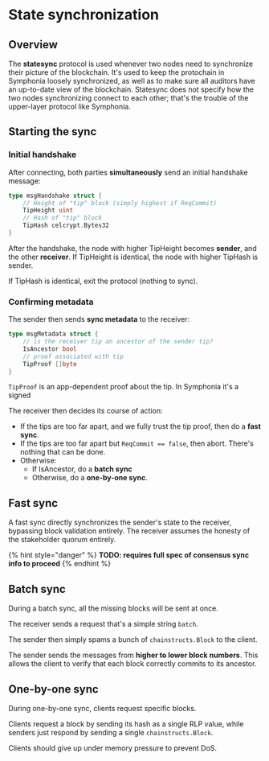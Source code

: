 # State synchronization

## Overview

The **statesync** protocol is used whenever two nodes need to synchronize their picture of the blockchain. It's used to keep the protochain in Symphonia loosely synchronized, as well as to make sure all auditors have an up-to-date view of the blockchain. Statesync does not specify how the two nodes synchronizing connect to each other; that's the trouble of the upper-layer protocol like Symphonia.

## Starting the sync

### Initial handshake

After connecting, both parties **simultaneously** send an initial handshake message:

```go
type msgHandshake struct {
    // Height of "tip" block (simply highest if ReqCommit)
    TipHeight uint 
    // Hash of "tip" block
    TipHash celcrypt.Bytes32
}
```

After the handshake, the node with higher TipHeight becomes **sender**, and the other **receiver**. If TipHeight is identical, the node with higher TipHash is sender. 

If TipHash is identical, exit the protocol \(nothing to sync\). 

### Confirming metadata

The sender then sends **sync metadata** to the receiver:

```go
type msgMetadata struct {
    // is the receiver tip an ancestor of the sender tip?
    IsAncestor bool
    // proof associated with tip
    TipProof []byte
}
```

`TipProof` is an app-dependent proof about the tip. In Symphonia it's a signed 

The receiver then decides its course of action:

* If the tips are too far apart, and we fully trust the tip proof, then do a **fast sync**. 
* If the tips are too far apart but `ReqCommit == false`, then abort. There's nothing that can be done.
* Otherwise:
  * If IsAncestor, do a **batch sync**
  * Otherwise, do a **one-by-one sync**.

## Fast sync

A fast sync directly synchronizes the sender's state to the receiver, bypassing block validation entirely. The receiver assumes the honesty of the stakeholder quorum entirely.

{% hint style="danger" %}
**TODO: requires full spec of consensus sync info to proceed**
{% endhint %}

## Batch sync

During a batch sync, all the missing blocks will be sent at once.

The receiver sends a request that's a simple string `batch`.

The sender then simply spams a bunch of `chainstructs.Block` to the client.

The sender sends the messages from **higher to lower block numbers**. This allows the client to verify that each block correctly commits to its ancestor. 

## One-by-one sync

During one-by-one sync, clients request specific blocks.

Clients request a block by sending its hash as a single RLP value, while senders just respond by sending a single `chainstructs.Block`. 

Clients should give up under memory pressure to prevent DoS.

## 



### 

